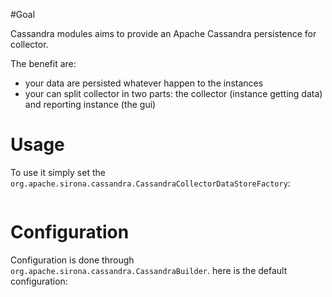 <!---
Licensed to the Apache Software Foundation (ASF) under one
or more contributor license agreements.  See the NOTICE file
distributed with this work for additional information
regarding copyright ownership.  The ASF licenses this file
to you under the Apache License, Version 2.0 (the
"License"); you may not use this file except in compliance
with the License.  You may obtain a copy of the License at

  http://www.apache.org/licenses/LICENSE-2.0

Unless required by applicable law or agreed to in writing,
software distributed under the License is distributed on an
"AS IS" BASIS, WITHOUT WARRANTIES OR CONDITIONS OF ANY
KIND, either express or implied.  See the License for the
specific language governing permissions and limitations
under the License.
-->
#Goal

Cassandra modules aims to provide an Apache Cassandra persistence for collector.

The benefit are:

* your data are persisted whatever happen to the instances
* your can split collector in two parts: the collector (instance getting data) and reporting instance (the gui)


# Usage

To use it simply set the `org.apache.sirona.cassandra.CassandraCollectorDataStoreFactory`:

<pre class="prettyprint linenums"><![CDATA[
org.apache.sirona.store.DataStoreFactory = org.apache.sirona.cassandra.CassandraCollectorDataStoreFactory
]]></pre>

# Configuration

Configuration is done through `org.apache.sirona.cassandra.CassandraBuilder`. here is the default configuration:

<pre class="prettyprint linenums"><![CDATA[
org.apache.sirona.cassandra.CassandraBuilder.hosts = localhost:9171
org.apache.sirona.cassandra.CassandraBuilder.cluster = sirona-cluster
org.apache.sirona.cassandra.CassandraBuilder.keyspace = sirona
org.apache.sirona.cassandra.CassandraBuilder.counterColumnFamily = counters
org.apache.sirona.cassandra.CassandraBuilder.gaugeValuesColumnFamily = gauges_values
org.apache.sirona.cassandra.CassandraBuilder.statusColumnFamily = statuses
org.apache.sirona.cassandra.CassandraBuilder.markerCountersColumFamily = markers_counters
org.apache.sirona.cassandra.CassandraBuilder.markerGaugesColumFamily = markers_gauges
org.apache.sirona.cassandra.CassandraBuilder.replicationFactor = 1
]]></pre>
